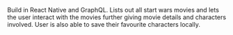 Build in React Native and GraphQL. Lists out all start wars movies and lets the user interact with the movies further giving movie details and characters involved. User is also able to save their favourite characters locally.
